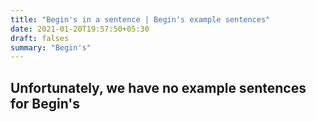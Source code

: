 ```yaml
---
title: "Begin's in a sentence | Begin's example sentences"
date: 2021-01-20T19:57:50+05:30
draft: falses
summary: "Begin's"
---
```

## Unfortunately, we have no example sentences for Begin's                 
